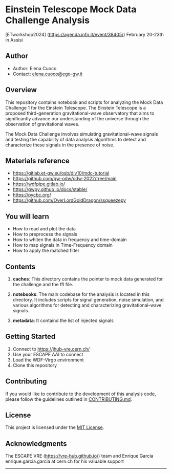 # Einstein Telescope Mock Data Challenge Analysis
[ETworkshop2024] (https://agenda.infn.it/event/38405/) February 20-23th in Assisi

## Author
- Author: Elena Cuoco
- Contact: elena.cuoco@ego-gw.it

## Overview

This repository contains notebook  and scripts for analyzing the Mock Data Challenge 1 for the Einstein Telescope. The Einstein Telescope is a proposed third-generation gravitational-wave observatory that aims to significantly advance our understanding of 
the universe through the observation of gravitational waves.

The Mock Data Challenge involves simulating gravitational-wave signals and testing the capability of data analysis algorithms to detect and characterize these signals in the presence of noise.

## Materials reference
- https://gitlab.et-gw.eu/osb/div10/mdc-tutorial
- https://github.com/gw-odw/odw-2022/tree/main
- https://wdfpipe.gitlab.io/
- https://gwpy.github.io/docs/stable/
- https://pycbc.org/
- https://github.com/OverLordGoldDragon/ssqueezepy

## You will learn
- How to read and plot the data
- How to preprocess the signals
- How to whiten the data in frequency and time-domain
- How to map signals in Time-Frequency domain
- How to apply the matched filter

## Contents

1. **caches**: This directory contains the pointer to mock data generated for the challenge and the ffl file. 

2. **notebooks**: The main codebase for the analysis is located in this directory. It includes scripts for signal generation, noise simulation, and various algorithms for detecting and characterizing gravitational-wave signals.

3. **metadata**: It containd the list of injected signals

 

## Getting Started


1. Connect to  https://jhub-vre.cern.ch/
2. Use your ESCAPE AAI to connect
3. Load the WDF-Virgo environment 
4. Clone this repository


## Contributing

If you would like to contribute to the development of this analysis code, please follow the guidelines outlined in [CONTRIBUTING.md](CONTRIBUTING.md).

## License

This project is licensed under the [MIT License](LICENSE).

## Acknowledgments

The ESCAPE VRE (https://vre-hub.github.io/) team and Enrique Garcia  enrique.garcia.garcia at cern.ch for his valuable support

 

---
 
